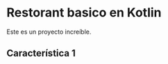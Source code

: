 # Restorant basico en Kotlin

Este es un proyecto increíble.


## Característica 1
<!-- Aquí va un comentario sobre algo específico -->
